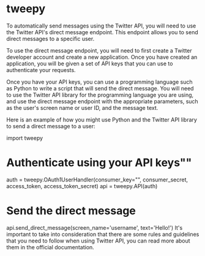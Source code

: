 # tweepy
To automatically send messages using the Twitter API, you will need to use the Twitter API's direct message endpoint. This endpoint allows you to send direct messages to a specific user.

To use the direct message endpoint, you will need to first create a Twitter developer account and create a new application. Once you have created an application, you will be given a set of API keys that you can use to authenticate your requests.

Once you have your API keys, you can use a programming language such as Python to write a script that will send the direct message. You will need to use the Twitter API library for the programming language you are using, and use the direct message endpoint with the appropriate parameters, such as the user's screen name or user ID, and the message text.

Here is an example of how you might use Python and the Twitter API library to send a direct message to a user:


import tweepy

# Authenticate using your API keys""
auth = tweepy.OAuth1UserHandler(consumer_key="", consumer_secret, access_token, access_token_secret)
api = tweepy.API(auth)

# Send the direct message
api.send_direct_message(screen_name='username', text='Hello!')
It's important to take into consideration that there are some rules and guidelines that you need to follow when using Twitter API, you can read more about them in the official documentation.


